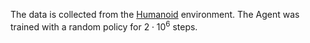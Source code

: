 The data is collected from the [Humanoid](https://gymnasium.farama.org/environments/mujoco/humanoid/) environment. The Agent was trained with a random policy for $2 \cdot 10^6$ steps.
